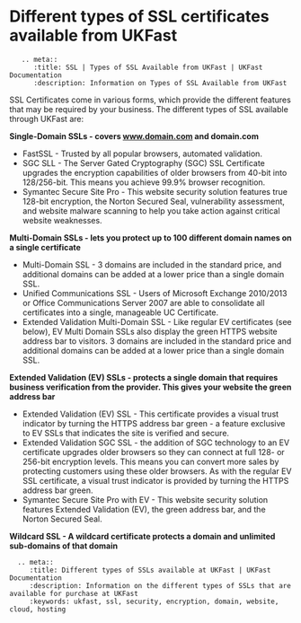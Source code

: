 # Different types of SSL certificates available from UKFast

```eval_rst
   .. meta::
      :title: SSL | Types of SSL Available from UKFast | UKFast Documentation
      :description: Information on Types of SSL Available from UKFast

```

SSL Certificates come in various forms, which provide the different features that may be required by your business. The different types of SSL available through UKFast are:

**Single-Domain SSLs - covers www.domain.com and domain.com**
- FastSSL - Trusted by all popular browsers, automated validation.
-  SGC SLL -  The Server Gated Cryptography (SGC) SSL Certificate upgrades the encryption capabilities of older browsers from 40-bit into 128/256-bit. This means you achieve 99.9% browser recognition.
 - Symantec Secure Site Pro - This website security solution features true 128-bit encryption, the Norton Secured Seal, vulnerability assessment, and website malware scanning to help you take action against critical website weaknesses.


**Multi-Domain SSLs - lets you protect up to 100 different domain names on a single certificate**
- Multi-Domain SSL -  3 domains are included in the standard price, and additional domains can be added at a lower price than a single domain SSL.
- Unified Communications SSL - Users of Microsoft Exchange 2010/2013 or Office Communications Server 2007 are able to consolidate all certificates into a single, manageable UC Certificate.
- Extended Validation Multi-Domain SSL -  Like regular EV certificates (see below), EV Multi Domain SSLs also display the green HTTPS website address bar to visitors. 3 domains are included in the standard price and additional domains can be added at a lower price than a single domain SSL.

**Extended Validation (EV) SSLs - protects a single domain that requires business verification from the provider. This gives your website the green address bar**
- Extended Validation (EV) SSL - This certificate provides a visual trust indicator by turning the HTTPS address bar green - a feature exclusive to EV SSLs that indicates the site is verified and secure.
- Extended Validation SGC SSL - the addition of SGC technology to an EV certificate upgrades older browsers so they can connect at full 128- or 256-bit encryption levels.  This means you can convert more sales by protecting customers using these older browsers. As with the regular EV SSL certificate, a visual trust indicator is provided by turning the HTTPS address bar green.
- Symantec Secure Site Pro with EV - This website security solution features Extended Validation (EV), the green address bar, and the Norton Secured Seal.
    
**Wildcard SSL - A wildcard certificate protects a domain and unlimited sub-domains of that domain**


```eval_rst
  .. meta::
     :title: Different types of SSLs available at UKFast | UKFast Documentation
     :description: Information on the different types of SSLs that are available for purchase at UKFast
     :keywords: ukfast, ssl, security, encryption, domain, website, cloud, hosting

